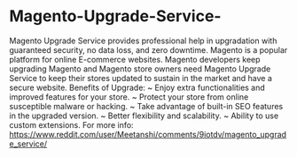# Magento-Upgrade-Service-
Magento Upgrade Service provides professional help in upgradation with guaranteed security, no data loss, and zero downtime. Magento is a popular platform for online E-commerce websites. Magento developers keep upgrading Magento and Magento store owners need Magento Upgrade Service to keep their stores updated to sustain in the market and have a secure website. Benefits of Upgrade: ~ Enjoy extra functionalities and improved features for your store. ~ Protect your store from online susceptible malware or hacking. ~ Take advantage of built-in SEO features in the upgraded version. ~ Better flexibility and scalability. ~  Ability to use custom extensions. For more info: https://www.reddit.com/user/Meetanshi/comments/9iotdv/magento_upgrade_service/
